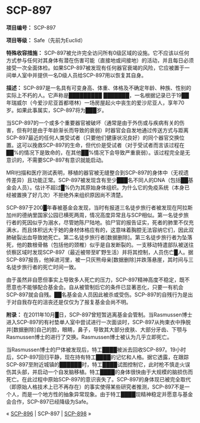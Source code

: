 # SCP-897
                        


**项目编号：** SCP-897

**项目等级：** Safe（先前为Euclid）

**特殊收容措施：** SCP-897被允许完全访问所有0级区域的设施。它不应该以任何方式参与任何对其身体有潜在伤害可能（直接地或间接地）的活动，并且每日必须接受一次全面体检。如果SCP-897被发现有任何器官衰竭的风险，它应被置于一间单人室中并提供一名D级人员给SCP-897用以恢复其自身。

**描述：** SCP-897是一名具有可变身高、体重、体格及不确定年龄、种族、性别的实际上不朽的人。它声称是█████████ ███████，一名根据记录已于19██年瑞威尔（今爱沙尼亚首都塔林）一场房屋起火中丧生的爱沙尼亚人，享年70岁。如果此事属实，SCP-897将为███岁。

当SCP-897的一个或多个重要器官被破坏（通常是由于外伤或与疾病有关的伤害，但有时是由于年龄渐长而导致的衰弱）时器官会自发地通过传送方式与距离SCP-897最近的任何人类受试者（只要他们健康状况良好）的同个器官交换位置。这可以挽救SCP-897的生命，但代价是受试者（对于受试者而言该过程在██%的情况下是致命的，在其他██%情况下会导致严重衰弱）。该过程完全是无意识的，不需要SCP-897有意识就能启动。

MRI扫描和医疗测试表明，移植的器官被无缝整合到SCP-897的身体中（无视遗传差异）且功能正常。SCP-897被发现含有至少███名不同人的DNA（包括██基金会人员）。估计不超过█%仍为其原始身体组织。为什么它的免疫系统（本身已经被置换了好几次）不拒绝外来组织原因尚不清楚。

SCP-897于200█年春被基金会发现，当时有报道三名徒步旅行者被发现在阿拉斯加州的德纳里国家公园已横死两周，情况高度异常且与SCP相似。第一名徒步旅行者的死因似乎为溺水，尽管她陈尸陆地。验尸官的报告证实，死者的肺里不仅充满水，而且体积远大于她的身材体格应有的，这意味着胸腔无法容纳它们，因此双肺破裂出血导致她死亡。第二名徒步旅行者[数据删除]。第三名徒步旅行者为坠落死，他的数根骨骼（包括他的颈椎）似乎是自发断裂的。一支移动特遣部队被送往侦察区域时发现SCP-897（最近被带至旷野生活）并将其控制，人员伤亡█人。据SCP-897报告，他掉进河里，被一只灰熊母亲[数据删除]并跌落悬崖，其时间与三名徒步旅行者的死亡时间一致。

由于虽然非自愿但事实上导致多人死亡的压力，SCP-897精神高度不稳定，既不愿意也不能够配合基金会。自从被管制后它的条件已显著恶化，只要一有机会SCP-897就会自残。██名基金会人员因此被杀或受伤。SCP-897的自残行为是出于对自我存在的沮丧还是仅仅为了报复基金会尚不明。

**附录：** 在2011年10月█日，SCP-897曾短暂逃离基金会管制。当Rasmussen博士进入SCP-897的有衬垫单人室中尝试进行一次面谈时，SCP-897从拘束衣中挣脱并[数据删除]自己的脸，眼睛，鼻子，导致其大部分皮肤、大部分牙齿、下颚与Rasmussen博士的进行了交换。Rasmussen博士被认为几乎立即死亡。

当Rasmussen博士的尸体被发现后，特工████被派去回收SCP-897。19小时后，SCP-897回归平静，现在持有特工████的记忆和人格。据它透露，在跟踪SCP-897至附近城镇的██████时，特工████试图控制它，此时枪不慎走火误伤其头部，并启动一个自发脑移植。特工████的身体很快由于大规模的脑损伤而死亡。在此过程中原始SCP-897的意识丧失了。SCP-897的身体现已被完全取代（即原始人格技术上已不再存在）的事实使得某些研究者推测，SCP-897不是一个人，而是一个地方性的抽象异常现象。由于特工████现精神稳定并愿意与基金会合作，SCP-897已经降级为Safe。



« [SCP-896](/scp-896) | SCP-897 | [SCP-898](/scp-898) »





                    